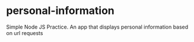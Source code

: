 # personal-information
Simple Node JS Practice. An app that displays personal information based on url requests
